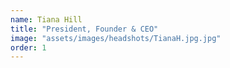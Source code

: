 ```yaml
---
name: Tiana Hill 
title: "President, Founder & CEO"
image: "assets/images/headshots/TianaH.jpg.jpg"
order: 1
---
```

